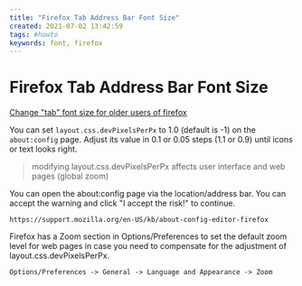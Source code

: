 ```yaml
---
title: "Firefox Tab Address Bar Font Size"
created: 2021-07-02 13:42:59
tags: #howto
keywords: font, firefox
---
```


# Firefox Tab Address Bar Font Size

[Change "tab" font size for older users of firefox](https://support.mozilla.org/en-US/questions/1302318)

You can set `layout.css.devPixelsPerPx` to 1.0 (default is -1) on the `about:config` page. Adjust its value in 0.1 or 0.05 steps (1.1 or 0.9) until icons or text looks right.

> modifying layout.css.devPixelsPerPx affects user interface and web pages (global zoom)

You can open the about:config page via the location/address bar. You can accept the warning and click "I accept the risk!" to continue.

    https://support.mozilla.org/en-US/kb/about-config-editor-firefox

Firefox has a Zoom section in Options/Preferences to set the default zoom level for web pages in case you need to compensate for the adjustment of layout.css.devPixelsPerPx.

`Options/Preferences -> General -> Language and Appearance -> Zoom`
